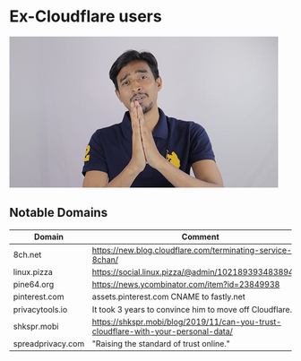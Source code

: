 # Ex-Cloudflare users


![](../image/apology.jpg)


## Notable Domains

| Domain | Comment |
| --- | --- |
| 8ch.net | https://new.blog.cloudflare.com/terminating-service-for-8chan/ |
| linux.pizza | https://social.linux.pizza/@admin/102189393483894910 |
| pine64.org | https://news.ycombinator.com/item?id=23849938 |
| pinterest.com | assets.pinterest.com CNAME to fastly.net |
| privacytools.io | It took 3 years to convince him to move off Cloudflare. |
| shkspr.mobi | https://shkspr.mobi/blog/2019/11/can-you-trust-cloudflare-with-your-personal-data/ |
| spreadprivacy.com | "Raising the standard of trust online." |